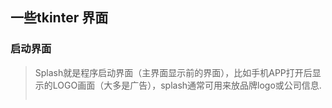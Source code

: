 ## 一些tkinter 界面

### 启动界面

> Splash就是程序启动界面（主界面显示前的界面），比如手机APP打开后显示的LOGO画面（大多是广告），splash通常可用来放品牌logo或公司信息.
>
> ```python
>
> ```
>
> 
>
> 